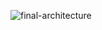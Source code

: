 ![final-architecture](https://user-images.githubusercontent.com/53253298/85924344-b6ec4c80-b8cc-11ea-974c-e998f89c6cc0.png)

